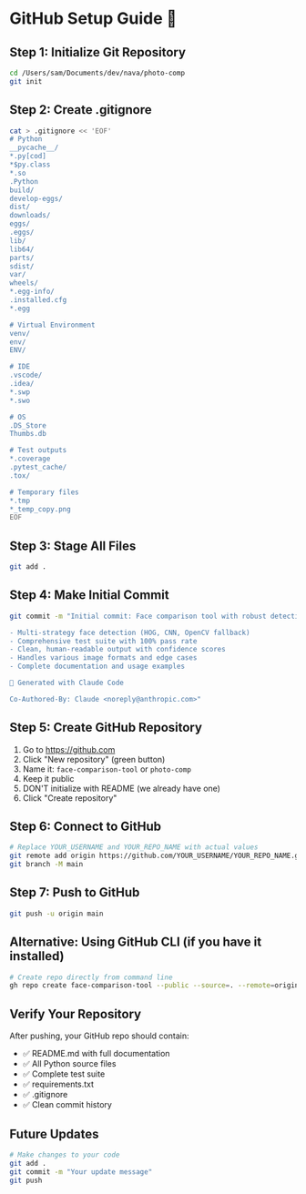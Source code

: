 # GitHub Setup Guide 🚀

## Step 1: Initialize Git Repository
```bash
cd /Users/sam/Documents/dev/nava/photo-comp
git init
```

## Step 2: Create .gitignore
```bash
cat > .gitignore << 'EOF'
# Python
__pycache__/
*.py[cod]
*$py.class
*.so
.Python
build/
develop-eggs/
dist/
downloads/
eggs/
.eggs/
lib/
lib64/
parts/
sdist/
var/
wheels/
*.egg-info/
.installed.cfg
*.egg

# Virtual Environment
venv/
env/
ENV/

# IDE
.vscode/
.idea/
*.swp
*.swo

# OS
.DS_Store
Thumbs.db

# Test outputs
*.coverage
.pytest_cache/
.tox/

# Temporary files
*.tmp
*_temp_copy.png
EOF
```

## Step 3: Stage All Files
```bash
git add .
```

## Step 4: Make Initial Commit
```bash
git commit -m "Initial commit: Face comparison tool with robust detection

- Multi-strategy face detection (HOG, CNN, OpenCV fallback)
- Comprehensive test suite with 100% pass rate
- Clean, human-readable output with confidence scores
- Handles various image formats and edge cases
- Complete documentation and usage examples

🤖 Generated with Claude Code

Co-Authored-By: Claude <noreply@anthropic.com>"
```

## Step 5: Create GitHub Repository
1. Go to https://github.com
2. Click "New repository" (green button)
3. Name it: `face-comparison-tool` or `photo-comp`
4. Keep it public
5. DON'T initialize with README (we already have one)
6. Click "Create repository"

## Step 6: Connect to GitHub
```bash
# Replace YOUR_USERNAME and YOUR_REPO_NAME with actual values
git remote add origin https://github.com/YOUR_USERNAME/YOUR_REPO_NAME.git
git branch -M main
```

## Step 7: Push to GitHub
```bash
git push -u origin main
```

## Alternative: Using GitHub CLI (if you have it installed)
```bash
# Create repo directly from command line
gh repo create face-comparison-tool --public --source=. --remote=origin --push
```

## Verify Your Repository
After pushing, your GitHub repo should contain:
- ✅ README.md with full documentation
- ✅ All Python source files
- ✅ Complete test suite
- ✅ requirements.txt
- ✅ .gitignore
- ✅ Clean commit history

## Future Updates
```bash
# Make changes to your code
git add .
git commit -m "Your update message"
git push
```